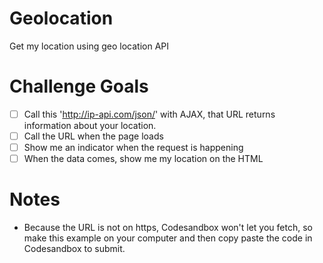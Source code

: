 # Geolocation
Get my location using geo location API

# Challenge Goals

- [ ] Call this 'http://ip-api.com/json/' with AJAX, that URL returns information about your location.
- [ ] Call the URL when the page loads
- [ ] Show me an indicator when the request is happening
- [ ] When the data comes, show me my location on the HTML

# Notes
- Because the URL is not on https, Codesandbox won't let you fetch, so make this example on your computer and then copy paste the code in Codesandbox to submit.